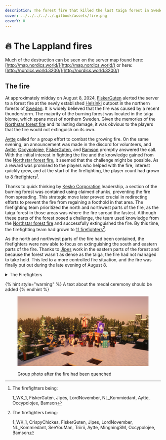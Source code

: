 ```yaml
---
description: The forest fire that killed the last taiga forest in Sweden
cover: ../../../../../.gitbook/assets/fire.png
coverY: 0
---
```


# 🔥 The Lappland fires

Much of the destruction can be seen on the server map found here: [http://map.nordics.world/](http://map.nordics.world/) or here: [http://nordics.world:3200/](http://nordics.world:3200/)

## The fire

At approximately midday on August 8, 2024, [FiskerGuten](../../../players/fiskerguten.md) alerted the server to a forest fire at the newly established [Helsinki](./) outpost in the northern forests of [Sweden](../../sweden-region/). It is widely believed that the fire was caused by a recent thunderstorm. The majority of the burning forest was located in the taiga biome, which spans most of northern Sweden. Given the memories of the [Northstar forest fire](../../sweden-region/northstar/northstar-forest-fire.md) and its lasting damage, it was obvious to the players that the fire would not extinguish on its own.&#x20;

[Aytte](../../../players/aytte.md) called for a group effort to combat the growing fire. On the same evening, an announcement was made in the discord for volunteers, and [Aytte](../../../players/aytte.md), [Occypolojee](../../../players/occypolojee.md), [FiskerGuten](../../../players/fiskerguten.md), and [Bamson](../../../players/bamson.md) promptly answered the call. With the initial interest in fighting the fire and the knowledge gained from the [Northstar forest fire](../../sweden-region/northstar/northstar-forest-fire.md), it seemed that the challenge might be possible. As a reward was promised to the players who helped with the fire, interest quickly grew, and at the start of the firefighting, the player count had grown to [8 firefighters](#user-content-fn-1)[^1].

Thanks to quick thinking by [Kesko Corporation](../../../nations/present-nations/kesko-corporation/) leadership, a section of the burning forest was contained using claimed chunks, preventing the fire from spreading. This strategic move later proved crucial in redirecting efforts to prevent the fire from regaining a foothold in that area. The firefighting team prioritized the north and northwest parts of the fire, as the taiga forest in those areas was where the fire spread the fastest. Although these parts of the forest posed a challenge, the team used knowledge from the [Northstar forest fire](../../sweden-region/northstar/northstar-forest-fire.md) and successfully extinguished the fire. By this time, the firefighting team had grown to [11 firefighters](#user-content-fn-2)[^2].

As the north and northwest parts of the fire had been contained, the firefighters were now able to focus on extinguishing the south and eastern parts of the fire. Thanks to [Jipes](../../../players/jipes.md) work in the eastern parts of the forest and because the forest wasn't as dense as the taiga, the fire had not managed to take hold. This led to a more controlled fire situation, and the fire was finally put out during the late evening of August 8.

<details>

<summary>The Firefighters</summary>

* 1\_WK\_1
* [CrispyChickes](../../../players/crispychickes.md)
* [FiskerGuten](../../../players/fiskerguten.md)
* [Jipes](../../../players/jipes.md)
* [LordNovember](../../../players/lordnovember.md)
* [NL\_Kommiedant](../../../players/nl\_kommiedant.md)
* [SeeYouMan](../../../players/seeyouman.md)
* Triirii
* [Aytte](../../../players/aytte.md)
* [MingningSM](../../../players/migningsm.md)
* [Occypolojee](../../../players/occypolojee.md)
* [Bamson](../../../players/bamson.md)

A special thanks to Confsuin for the moral support.

</details>

{% hint style="warning" %}
A text about the medal ceremony should be added
{% endhint %}

<figure><img src="../../../../../.gitbook/assets/forestfire-group-2024-08-08.png" alt=""><figcaption><p>Group photo after the fire had been quenched</p></figcaption></figure>

[^1]: 

    The firefighters being:

    1\_WK\_1, FiskerGuten, Jipes, LordNovember, NL\_Kommiedant, Aytte, Occypolojee, Bamson

[^2]: The firefighters being:

    1\_WK\_1, CrispyChickes, FiskerGuten, Jipes, LordNovember, NL\_Kommiedant, SeeYouMan, Triirii, Aytte, MingningSM, Occypolojee, Bamson
